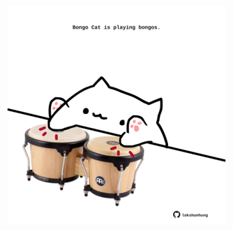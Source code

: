 <!-- built at 03/11/2024, 14:00:39 UTC -->
<p align="center">
  <img width="500" height="500" src="./ReadmeImage.svg">
</p>
